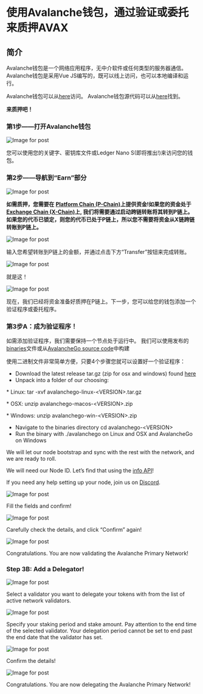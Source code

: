 # 使用Avalanche钱包，通过验证或委托来质押AVAX

## 简介

Avalanche钱包是一个网络应用程序，无中介软件或任何类型的服务器通信。Avalanche钱包是采用Vue JS编写的，既可以线上访问，也可以本地编译和运行。

Avalanche钱包可以从[here](https://wallet.avax.network/)访问。
Avalanche钱包源代码可以从[here](https://github.com/ava-labs/avalanche-wallet)找到。

**来质押吧！**

### 第1步——打开Avalanche钱包

![Image for post](https://miro.medium.com/max/1552/0*tpBIOjLdppuNKMjA)

您可以使用您的关键字、密钥库文件或Ledger Nano S\(即将推出!\)来访问您的钱包。

### 第2步——导航到“Earn”部分

![Image for post](https://miro.medium.com/max/1504/0*XTh3nZzBI1bkLbwO)

**如需质押，您需要在** [**Platform Chain \(P-Chain\)**](../../../learn/platform-overview/#platform-chain-p-chain)**上提供资金!如果您的资金处于** [**Exchange Chain \(X-Chain\)**](../../../learn/platform-overview/#exchange-chain-x-chain)**上, 我们将需要通过启动跨链转账将其转到P链上。如果您的代币已锁定，则您的代币已处于P链上，所以您不需要将资金从X链跨链转账到P链上。**

![Image for post](https://miro.medium.com/max/1522/0*xKAf0nXSzqIdmBDg)

输入您希望转账到P链上的金额，并通过点击下方“Transfer”按钮来完成转账。

![Image for post](https://miro.medium.com/max/1488/0*aremeYNYtKP5nGPx)

就是这！

![Image for post](https://miro.medium.com/max/1512/0*XP8f8CISy-LJ_Lc3)

现在，我们已经将资金准备好质押在P链上。下一步，您可以给您的钱包添加一个验证程序或委托程序。

### 第3步A：成为验证程序！

如需添加验证程序，我们需要保持一个节点处于运行中。 我们可以使用发布的[binaries](https://github.com/ava-labs/avalanchego/releases/)文件或从[AvalancheGo source code](https://github.com/ava-labs/avalanchego)中构建

使用二进制文件非常简单方便，只要4个步骤您就可以设置好一个验证程序：

* Download the latest release tar.gz \(zip for osx and windows\) found [here](https://github.com/ava-labs/avalanchego/releases)
* Unpack into a folder of our choosing:

\* Linux: tar -xvf avalanchego-linux-&lt;VERSION&gt;.tar.gz

\* OSX: unzip avalanchego-macos-&lt;VERSION&gt;.zip

\* Windows: unzip avalanchego-win-&lt;VERSION&gt;.zip

* Navigate to the binaries directory cd avalanchego-&lt;VERSION&gt;
* Run the binary with ./avalanchego on Linux and OSX and AvalancheGo on Windows

We will let our node bootstrap and sync with the rest with the network, and we are ready to roll.

We will need our Node ID. Let’s find that using the [info API](../../avalanchego-apis/info-api.md)!

If you need any help setting up your node, join us on [Discord](https://chat.avax.network/).

![Image for post](https://miro.medium.com/max/1600/0*6hZSaT651Dd7R4bL)

Fill the fields and confirm!

![Image for post](https://miro.medium.com/max/1600/0*cy61ZMDY5veMvCZj)

Carefully check the details, and click “Confirm” again!

![Image for post](https://miro.medium.com/max/1600/0*f3GlN03He6TFkOV7)

Congratulations. You are now validating the Avalanche Primary Network!

### **Step 3B: Add a Delegator!** <a id="59bd"></a>

![Image for post](https://miro.medium.com/max/1600/0*f-wXi2SiSm4eBmHt)

Select a validator you want to delegate your tokens with from the list of active network validators.

![Image for post](https://miro.medium.com/max/1600/0*uNnT2PtjCslRKFbF)

Specify your staking period and stake amount. Pay attention to the end time of the selected validator. Your delegation period cannot be set to end past the end date that the validator has set.

![Image for post](https://miro.medium.com/max/1600/0*M_6_7L9jtYuPTp-A)

Confirm the details!

![Image for post](https://miro.medium.com/max/1600/0*Silj8-uZTm5g9xSi)

Congratulations. You are now delegating the Avalanche Primary Network!

<!--stackedit_data:
eyJoaXN0b3J5IjpbLTEzOTU3Nzg4MzRdfQ==
-->